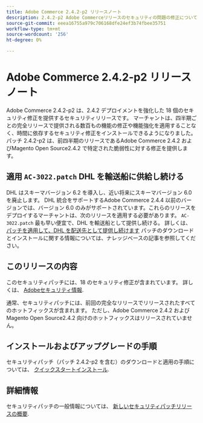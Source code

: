 ```yaml
---
title: Adobe Commerce 2.4.2-p2 リリースノート
description: 2.4.2-p2 Adobe Commerceリリースのセキュリティの問題の修正について説明します。
source-git-commit: eeea16755a979c706168dfe24ef3b74fbee35751
workflow-type: tm+mt
source-wordcount: '256'
ht-degree: 0%

---
```



# Adobe Commerce 2.4.2-p2 リリースノート

Adobe Commerce 2.4.2-p2 は、2.4.2 デプロイメントを強化した 18 個のセキュリティ修正を提供するセキュリティリリースです。 マーチャントは、四半期ごとの完全リリースで提供される数百もの機能の修正や機能強化を適用することなく、時間に依存するセキュリティ修正をインストールできるようになりました。 パッチ 2.4.2-p2 は、前四半期のリリースであるAdobe Commerce 2.4.2 およびMagento Open Source2.4.2 で特定された脆弱性に対する修正を提供します。

## 適用 `AC-3022.patch` DHL を輸送船に供給し続ける

DHL はスキーマバージョン 6.2 を導入し、近い将来にスキーマバージョン 6.0 を廃止します。 DHL 統合をサポートするAdobe Commerce 2.4.4 以前のバージョンでは、バージョン 6.0 のみがサポートされています。これらのリリースをデプロイするマーチャントは、次のリリースを適用する必要があります。 `AC-3022.patch` 最も早い便宜で、DHL を輸送船として提供し続ける。 詳しくは、 [パッチを適用して、DHL を配送先として提供し続けます](https://support.magento.com/hc/en-us/articles/7707818131597-Apply-a-patch-to-continue-offering-DHL-as-shipping-carrier) パッチのダウンロードとインストールに関する情報については、ナレッジベースの記事を参照してください。

## このリリースの内容

このセキュリティパッチには、18 のセキュリティ修正が含まれています。 詳しくは、 [Adobeセキュリティ情報](https://helpx.adobe.com/security/products/magento/apsb21-64.html).

通常、セキュリティパッチには、前回の完全なリリースでリリースされたすべてのホットフィックスが含まれます。 ただし、Adobe Commerce 2.4.2 およびMagento Open Source2.4.2 向けのホットフィックスはリリースされていません。

## インストールおよびアップグレードの手順

セキュリティパッチ（パッチ 2.4.2-p2 を含む）のダウンロードと適用の手順については、 [クイックスタートインストール](../../../installation/composer.md).

## 詳細情報

セキュリティパッチの一般情報については、 [新しいセキュリティパッチリリースの概要](https://community.magento.com/t5/Magento-DevBlog/Introducing-the-New-Security-Patch-Release/ba-p/141287).
